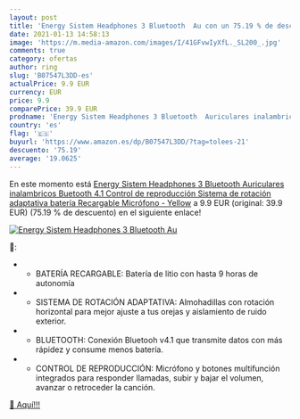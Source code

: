```yaml
---
layout: post
title: 'Energy Sistem Headphones 3 Bluetooth  Au con un 75.19 % de descuento'
date: 2021-01-13 14:58:13
image: 'https://m.media-amazon.com/images/I/41GFvwIyXfL._SL200_.jpg'
comments: true
category: ofertas
author: ring
slug: 'B07547L3DD-es'
actualPrice: 9.9 EUR
currency: EUR
price: 9.9
comparePrice: 39.9 EUR
prodname: 'Energy Sistem Headphones 3 Bluetooth  Auriculares inalambricos Buetooth 4.1  Control de reproducción  Sistema de rotación adaptativa  batería Recargable  Micrófono  - Yellow'
country: 'es'
flag: '🇪🇸'
buyurl: 'https://www.amazon.es/dp/B07547L3DD/?tag=tolees-21'
descuento: '75.19'
average: '19.0625'
---
```


En este momento está [Energy Sistem Headphones 3 Bluetooth  Auriculares inalambricos Buetooth 4.1  Control de reproducción  Sistema de rotación adaptativa  batería Recargable  Micrófono  - Yellow](https://www.amazon.es/dp/B07547L3DD/?tag=tolees-21) a 9.9 EUR (original: 39.9 EUR) (75.19 %  de descuento) en el siguiente enlace!

[![Energy Sistem Headphones 3 Bluetooth  Au](https://m.media-amazon.com/images/I/41GFvwIyXfL._SL200_.jpg)](https://www.amazon.es/dp/B07547L3DD/?tag=tolees-21)

🔎:

- - BATERÍA RECARGABLE: Batería de litio con hasta 9 horas de autonomía
- - SISTEMA DE ROTACIÓN ADAPTATIVA: Almohadillas con rotación horizontal para mejor ajuste a tus orejas y aislamiento de ruido exterior.
- - BLUETOOTH: Conexión Bluetooh v4.1 que transmite datos con más rápidez y consume menos batería.
- - CONTROL DE REPRODUCCIÓN: Micrófono y botones multifunción integrados para responder llamadas, subir y bajar el volumen, avanzar o retroceder la canción.

[🛒 Aquí!!!](https://www.amazon.es/dp/B07547L3DD/?tag=tolees-21)
